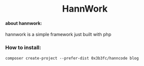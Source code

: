 <h1 style="text-align: center">HannWork</h1>
<h4>about hannwork:</h4>
<p>hannwork is a simple framework just built with php</p>
<h3>How to install:</h3>
<code>composer create-project --prefer-dist 0x3b3fc/hanncode blog</code>
